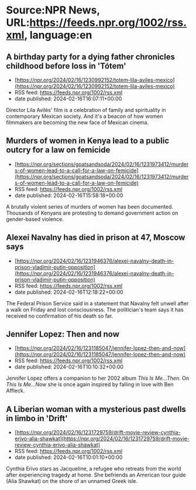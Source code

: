 # Source:NPR News, URL:https://feeds.npr.org/1002/rss.xml, language:en

## A birthday party for a dying father chronicles childhood before loss in 'Tótem'
 - [https://npr.org/2024/02/16/1230992152/totem-lila-aviles-mexico](https://npr.org/2024/02/16/1230992152/totem-lila-aviles-mexico)
 - RSS feed: https://feeds.npr.org/1002/rss.xml
 - date published: 2024-02-16T16:07:11+00:00

Director Lila Avilés' film is a celebration of family and spirituality in contemporary Mexican society. And it's a beacon of how women filmmakers are becoming the new face of Mexican cinema.

## Murders of women in Kenya lead to a public outcry for a law on femicide
 - [https://npr.org/sections/goatsandsoda/2024/02/16/1231973412/murders-of-women-lead-to-a-call-for-a-law-on-femicide](https://npr.org/sections/goatsandsoda/2024/02/16/1231973412/murders-of-women-lead-to-a-call-for-a-law-on-femicide)
 - RSS feed: https://feeds.npr.org/1002/rss.xml
 - date published: 2024-02-16T15:58:18+00:00

A brutally violent series of murders of women has been documented. Thousands of Kenyans are protesting to demand government action on gender-based violence.

## Alexei Navalny has died in prison at 47, Moscow says
 - [https://npr.org/2024/02/16/1231946376/alexei-navalny-death-in-prison-vladimir-putin-opposition](https://npr.org/2024/02/16/1231946376/alexei-navalny-death-in-prison-vladimir-putin-opposition)
 - RSS feed: https://feeds.npr.org/1002/rss.xml
 - date published: 2024-02-16T12:18:22+00:00

The Federal Prison Service said in a statement that Navalny felt unwell after a walk on Friday and lost consciousness. The politician's team says it has received no confirmation of his death so far.

## Jennifer Lopez: Then and now
 - [https://npr.org/2024/02/16/1231185047/jennifer-lopez-then-and-now](https://npr.org/2024/02/16/1231185047/jennifer-lopez-then-and-now)
 - RSS feed: https://feeds.npr.org/1002/rss.xml
 - date published: 2024-02-16T10:10:32+00:00

Jennifer Lopez offers a companion to her 2002 album <em>This Is Me...Then</em>. On <em>This Is Me...Now</em> she is once again inspired by falling in love with Ben Affleck.

## A Liberian woman with a mysterious past dwells in limbo in 'Drift'
 - [https://npr.org/2024/02/16/1231729759/drift-movie-review-cynthia-erivo-alia-shawkat](https://npr.org/2024/02/16/1231729759/drift-movie-review-cynthia-erivo-alia-shawkat)
 - RSS feed: https://feeds.npr.org/1002/rss.xml
 - date published: 2024-02-16T10:01:10+00:00

Cynthia Erivo stars as Jacqueline, a refugee who retreats from the world after experiencing tragedy at home. She befriends an American tour guide (Alia Shawkat) on the shore of an unnamed Greek isle.

